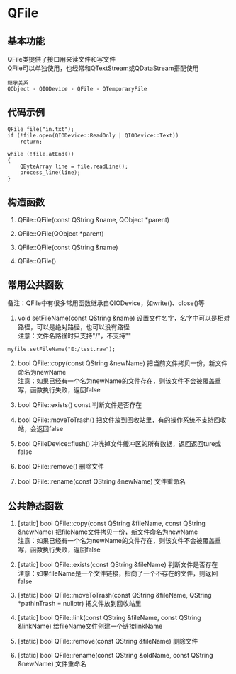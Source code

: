 # QFile

## 基本功能
QFile类提供了接口用来读文件和写文件  
QFile可以单独使用，也经常和QTextStream或QDataStream搭配使用  
```
继承关系
QObject - QIODevice - QFile - QTemporaryFile
```


## 代码示例
```
QFile file("in.txt");
if (!file.open(QIODevice::ReadOnly | QIODevice::Text))
	return;

while (!file.atEnd())
{
	QByteArray line = file.readLine();
	process_line(line);
}
```

## 构造函数
1. QFile::QFile(const QString &name, QObject \*parent)

2. QFile::QFile(QObject \*parent)

3. QFile::QFile(const QString &name)

4. QFile::QFile()


## 常用公共函数
备注：QFile中有很多常用函数继承自QIODevice，如write()、close()等  
1. void setFileName(const QString &name)
设置文件名字，名字中可以是相对路径，可以是绝对路径，也可以没有路径  
注意：文件名路径时只支持"/"，不支持"\"  
```
myfile.setFileName("E:/test.raw");
```

2. bool QFile::copy(const QString &newName)
把当前文件拷贝一份，新文件命名为newName  
注意：如果已经有一个名为newName的文件存在，则该文件不会被覆盖重写，函数执行失败，返回false  

3. bool QFile::exists() const
判断文件是否存在  

4. bool QFile::moveToTrash()
把文件放到回收站里，有的操作系统不支持回收站，会返回false  

5. bool QFileDevice::flush()
冲洗掉文件缓冲区的所有数据，返回返回ture或false  

6. bool QFile::remove()
删除文件  

7. bool QFile::rename(const QString &newName)
文件重命名  


## 公共静态函数
1. [static] bool QFile::copy(const QString &fileName, const QString &newName)
把fileName文件拷贝一份，新文件命名为newName  
注意：如果已经有一个名为newName的文件存在，则该文件不会被覆盖重写，函数执行失败，返回false  

2. [static] bool QFile::exists(const QString &fileName)
判断文件是否存在  
注意：如果fileName是一个文件链接，指向了一个不存在的文件，则返回false  

3. [static] bool QFile::moveToTrash(const QString &fileName, QString \*pathInTrash = nullptr)
把文件放到回收站里  

4. [static] bool QFile::link(const QString &fileName, const QString &linkName)
给fileName文件创建一个链接linkName  

5. [static] bool QFile::remove(const QString &fileName)
删除文件  

6. [static] bool QFile::rename(const QString &oldName, const QString &newName)
文件重命名  